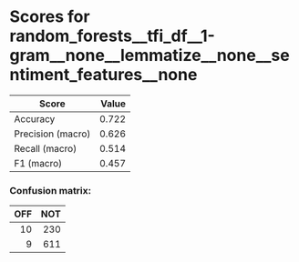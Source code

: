 # Scores for random_forests__tfi_df__1-gram__none__lemmatize__none__sentiment_features__none
|      Score      |Value|
|-----------------|----:|
|Accuracy         |0.722|
|Precision (macro)|0.626|
|Recall (macro)   |0.514|
|F1 (macro)       |0.457|

### Confusion matrix:
|OFF|NOT|
|--:|--:|
| 10|230|
|  9|611|
